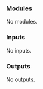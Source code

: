 <!-- BEGIN_TF_DOCS -->
### Modules

No modules.

### Inputs

No inputs.

### Outputs

No outputs.
<!-- END_TF_DOCS -->
